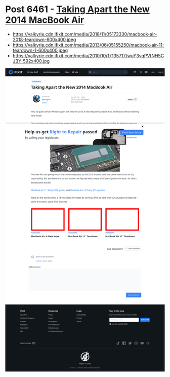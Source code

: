 # Post 6461 - [Taking Apart the New 2014 MacBook Air](https://www.ifixit.com/News/6461/macbook-airs)

- https://valkyrie.cdn.ifixit.com/media/2018/11/05173330/macbook-air-2018-teardown-600x400.jpeg
- https://valkyrie.cdn.ifixit.com/media/2013/06/05155250/macbook-air-11-teardown-1-600x400.jpeg
- https://valkyrie.cdn.ifixit.com/media/2010/10/17135717/wuY3vqPVtNH5CJBY-592x400.jpg

![screencap](screenshots/baf52f21-5eec-40d4-918d-4a0f70126482.png)
